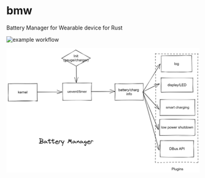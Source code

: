 # bmw
Battery Manager for Wearable device for Rust

![example workflow](https://github.com/ChenhuiZhang/bmw/actions/workflows/ci.yml/badge.svg)

![image](https://github.com/ChenhuiZhang/bmw/blob/master/images/framework.png)

